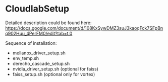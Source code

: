 # CloudlabSetup

Detailed description could be found here: https://docs.google.com/document/d/108KxSywDMZ3suJ3kaoqFck7SFpBnq902Huu_4PerFM0/edit?tab=t.0

Sequence of installation:
- mellanox_driver_setup.sh
- env_temp.sh
- derecho_cascade_setup.sh
- nvidia_driver_setup.sh (optional for faiss)
- faiss_setup.sh (optional only for vortex)
